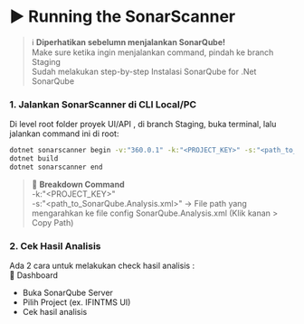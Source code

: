# ▶️ Running the SonarScanner

> ℹ️ **Diperhatikan sebelumn menjalankan SonarQube!**  
Make sure ketika ingin menjalankan command, pindah ke branch Staging  
Sudah melakukan step-by-step Instalasi SonarQube for .Net SonarQube

### 1. Jalankan SonarScanner di CLI Local/PC  
Di level root folder proyek UI/API , di branch Staging, buka terminal, lalu jalankan command ini di root:
```sh
dotnet sonarscanner begin -v:"360.0.1" -k:"<PROJECT_KEY>" -s:"<path_to_SonarQube.Analysis.xml>"
dotnet build
dotnet sonarscanner end
```

> 📌 **Breakdown Command**  
-k:"<PROJECT_KEY>"  
-s:"<path_to_SonarQube.Analysis.xml>" → File path yang mengarahkan ke file config SonarQube.Analysis.xml (Klik kanan > Copy Path)

### 2. Cek Hasil Analisis  
Ada 2 cara untuk melakukan check hasil analisis :  
🔹 Dashboard
- Buka SonarQube Server
- Pilih Project (ex. IFINTMS UI)
- Cek hasil analisis